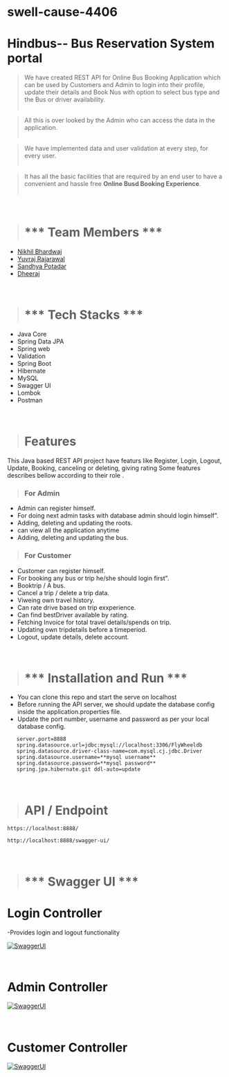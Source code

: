 # swell-cause-4406
# Hindbus-- Bus Reservation System portal

> We have created REST API for Online Bus Booking Application which can be used by Customers and Admin to login into their profile, update their details and Book Nus with option to select bus type and the Bus or driver availability.<br><br>

> All this is over looked by the Admin who can access the data in the application.<br><br>

> We have implemented data and user validation at every step, for every user.<br><br>

> It has all the basic facilities that are required by an end user to have a convenient and hassle free **Online Busd Booking Experience**. <br><br>

<br>

> # *** Team Members ***

-   <a href="https://uditshetty.github.io/" target="_blank" rel="noopener noreferrer" > Nikhil Bhardwaj </a>
-   <a href="https://ninadjoshi212.github.io/" target="_blank" rel="noopener noreferrer" > Yuvraj Rajarawal </a>
-   <a href="https://github.com/potadar1999" target="_blank" rel="noopener noreferrer" > Sandhya Potadar </a>
-   <a href="https://aniket427.github.io/" target="_blank" rel="noopener noreferrer" > Dheeraj </a>

<br>

> # *** Tech Stacks ***

-   Java Core
-   Spring Data JPA
-   Spring web
-   Validation
-   Spring Boot
-   Hibernate
-   MySQL
-   Swagger UI
-   Lombok
-   Postman

<br>


> # Features

This Java based REST API project have featurs like Register, Login, Logout, Update, Booking,  canceling or deleting, giving rating
Some features describes bellow according to their role . 


> ### For Admin
- Admin can register himself.
- For doing next admin tasks with database admin should login himself".
- Adding, deleting and updating the roots.
- can view all the application anytime
- Adding, deleting and updating the bus.

> ### For Customer
- Customer can register himself.
- For booking any bus or trip he/she should login first".
- Booktrip / A bus.
- Cancel a trip / delete a trip data.
- Viweing own travel history.
- Can rate drive based on trip exxperience.
- Can find bestDriver available by rating.
- Fetching Invoice for total travel details/spends on trip.
- Updating own tripdetails before a timeperiod.
- Logout, update details, delete account.

<br>


> # *** Installation and Run ***
-  You can clone this repo and start the serve on localhost
-   Before running the API server, we should update the database config inside the application.properties file.
-   Update the port number, username and password as per your local database config.
```
   server.port=8888
   spring.datasource.url=jdbc:mysql://localhost:3306/FlyWheeldb
   spring.datasource.driver-class-name=com.mysql.cj.jdbc.Driver
   spring.datasource.username=**mysql username**
   spring.datasource.password=**mysql password**
   spring.jpa.hibernate.git ddl-auto=update
```

<br>

> # API / Endpoint

`https://localhost:8888/`

`http://localhost:8888/swagger-ui/`

<br>


> # *** Swagger UI ***
# Login Controller
-Provides login and logout functionality

[![SwaggerUI](https://github.com/Ninadjoshi212/fanatical-building-1351/blob/main/Assest/loginCntrl.jpg?raw=true)](https://github.com/Ninadjoshi212/fanatical-building-1351/blob/main/Assest/loginCntrl.jpg?raw=true)

<br>

# Admin Controller

[![SwaggerUI](https://github.com/Ninadjoshi212/fanatical-building-1351/blob/main/Assest/adminCntrl.jpg?raw=true)](https://github.com/Ninadjoshi212/fanatical-building-1351/blob/main/Assest/adminCntrl.jpg?raw=true)

<br>

# Customer Controller

[![SwaggerUI](https://github.com/Ninadjoshi212/fanatical-building-1351/blob/main/Assest/CustomerCntrl.jpg?raw=true)](https://github.com/Ninadjoshi212/fanatical-building-1351/blob/main/Assest/CustomerCntrl.jpg?raw=true)

<br>

   
   

